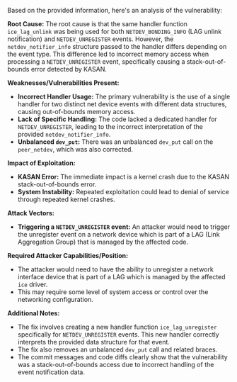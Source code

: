 Based on the provided information, here's an analysis of the vulnerability:

**Root Cause:**
The root cause is that the same handler function `ice_lag_unlink` was being used for both `NETDEV_BONDING_INFO` (LAG unlink notification) and `NETDEV_UNREGISTER` events. However, the `netdev_notifier_info` structure passed to the handler differs depending on the event type. This difference led to incorrect memory access when processing a `NETDEV_UNREGISTER` event, specifically causing a stack-out-of-bounds error detected by KASAN.

**Weaknesses/Vulnerabilities Present:**
- **Incorrect Handler Usage:** The primary vulnerability is the use of a single handler for two distinct net device events with different data structures, causing out-of-bounds memory access.
- **Lack of Specific Handling:** The code lacked a dedicated handler for `NETDEV_UNREGISTER`, leading to the incorrect interpretation of the provided `netdev_notifier_info`.
- **Unbalanced `dev_put`:** There was an unbalanced `dev_put` call on the `peer_netdev`, which was also corrected.

**Impact of Exploitation:**
- **KASAN Error:** The immediate impact is a kernel crash due to the KASAN stack-out-of-bounds error.
- **System Instability:** Repeated exploitation could lead to denial of service through repeated kernel crashes.

**Attack Vectors:**
- **Triggering a `NETDEV_UNREGISTER` event:** An attacker would need to trigger the unregister event on a network device which is part of a LAG (Link Aggregation Group) that is managed by the affected code.

**Required Attacker Capabilities/Position:**
- The attacker would need to have the ability to unregister a network interface device that is part of a LAG which is managed by the affected `ice` driver.
- This may require some level of system access or control over the networking configuration.

**Additional Notes:**
- The fix involves creating a new handler function `ice_lag_unregister` specifically for `NETDEV_UNREGISTER` events. This new handler correctly interprets the provided data structure for that event.
- The fix also removes an unbalanced `dev_put` call and related braces.
- The commit messages and code diffs clearly show that the vulnerability was a stack-out-of-bounds access due to incorrect handling of the event notification data.